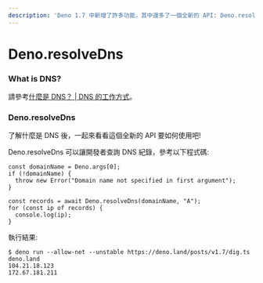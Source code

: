 ```yaml
---
description: 'Deno 1.7 中新增了許多功能，其中還多了一個全新的 API: Deno.resolveDns 。'
---
```


# Deno.resolveDns

### What is DNS?

請參考[什麼是 DNS？ \| DNS 的工作方式](https://www.cloudflare.com/zh-tw/learning/dns/what-is-dns/)。

### Deno.resolveDns

了解什麼是 DNS 後，一起來看看這個全新的 API 要如何使用吧!

Deno.resolveDns 可以讓開發者查詢 DNS 紀錄，參考以下程式碼:

```text
const domainName = Deno.args[0];
if (!domainName) {
  throw new Error("Domain name not specified in first argument");
}

const records = await Deno.resolveDns(domainName, "A");
for (const ip of records) {
  console.log(ip);
}
```

執行結果:

```text
$ deno run --allow-net --unstable https://deno.land/posts/v1.7/dig.ts deno.land
104.21.18.123
172.67.181.211
```

